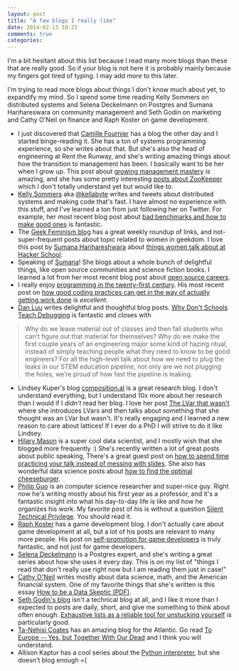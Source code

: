 ```yaml
---
layout: post
title: "A few blogs I really like"
date: 2014-02-13 10:21
comments: true
categories: 
---
```


I'm a bit hesitant about this list because I read many more blogs than
these that are really good. So if your blog is not here it is probably
mainly because my fingers got tired of typing. I may add more to this
later.

I'm trying to read more blogs about things I don't know much about
yet, to expandify my mind. So I spend some time reading Kelly Sommers
on distributed systems and Selena Deckelmann on Postgres and Sumana
Harihareswara on community management and Seth Godin on marketing and
Cathy O'Neil on finance and Raph Koster on game development.

<!-- more -->

* I just discovered that
  [Camille Fournier](http://whilefalse.blogspot.ca/) has a blog the
  other day and I started binge-reading it. She has a ton of systems
  programming experience, so she writes about that. But she's also the
  head of engineering at Rent the Runway, and she's writing amazing
  things about how the transition to management has been. I basically
  want to be her when I grow up. This post about
  [growing management mastery](http://whilefalse.blogspot.ca/2013/12/2013-constant-introspection-of.html)
  is amazing, and she has some pretty interesting
  [posts about ZooKeeper](http://whilefalse.blogspot.ca/2012/12/building-global-highly-available.html)
  which I don't totally understand yet but would like to.
* [Kelly Sommers](http://kellabyte.com/) aka
  [@kellabyte](https://twitter.com/kellabyte) writes and tweets about
  distributed systems and making code that's fast. I have almost no
  experience with this stuff, and I've learned a ton from just
  following her on Twitter. For example, her most recent blog post
  about
  [bad benchmarks and how to make good ones](http://kellabyte.com/2014/02/12/create-benchmarks-and-results-that-have-value/)
  is fantastic.
* The [Geek Feminism blog](http://geekfeminism.org/) has a great
  weekly roundup of links, and not-super-frequent posts about topic
  related to women in geekdom. I love this post by
  [Sumana Harihareshwara](http://www.harihareswara.net/) about
  [things women talk about at Hacker School](http://geekfeminism.org/2013/12/12/hacker-school-bechdel-test/).
* Speaking of [Sumana](http://www.harihareswara.net/)! She blogs about
  a whole bunch of delightful things, like open source communities and
  science fiction books. I learned a lot from her most recent blog
  post about
  [open source careers](http://www.harihareswara.net/sumana/2014/02/09/0).
* I really enjoy
  [programming in the twenty-first century](http://prog21.dadgum.com/).
  His most recent post on
  [how good coding practices can get in the way of actually getting work done](http://prog21.dadgum.com/190.html)
  is *excellent*.
* [Dan Luu](http://danluu.com/) writes delightful and thoughtful blog
posts.
[Why Don't Schools Teach Debugging](http://danluu.com/teach-debugging/)
is fantastic and closes with
> Why do we leave material out of classes and then fail students who
can’t figure out that material for themselves? Why do we make the
first couple years of an engineering major some kind of hazing ritual,
instead of simply teaching people what they need to know to be good
engineers? For all the high-level talk about how we need to plug the
leaks in our STEM education pipeline, not only are we not plugging the
holes, we’re proud of how fast the pipeline is leaking.
* Lindsey Kuper's blog [composition.al](http://composition.al/) is a
  great research blog. I don't understand everything, but I understand
  10x more about her research than I would if I *didn't* read her
  blog. I love her post
  [The LVar that wasn't](http://composition.al/blog/2013/12/24/the-lvar-that-wasnt/)
  where she introduces LVars and then talks about something that she
  thought was an LVar but wasn't. It's really engaging and I learned a
  new reason to care about lattices! If I ever do a PhD I will strive
  to do it like Lindsey.
* [Hilary Mason](http://www.hilarymason.com/) is a super cool data
  scientist, and I mostly wish that she blogged more frequently :)
  She's recently written a lot of great posts about public speaking,
  There's a great guest post on
  [how to spend time practicing your talk instead of messing with slides](http://www.hilarymason.com/speaking/speaking-spend-at-least-13-of-the-time-practicing-the-talk/).
  She also has wonderful data science posts about
  [how to find the optimal cheeseburger](http://www.hilarymason.com/presentations-2/in-search-of-the-optimal-cheeseburger/).
* [Philip Guo](http://pgbovine.net/) is an computer science researcher
  and super-nice guy. Right now he's writing mostly about his first
  year as a professor, and it's a fantastic insight into what his
  day-to-day life is like and how he organizes his work. My favorite
  post of his is without a question
  [Silent Technical Privilege](http://www.pgbovine.net/tech-privilege.htm).
  You should read it.
* [Raph Koster](http://www.raphkoster.com) has a game development
  blog. I don't actually care about game development at all, but a lot
  of his posts are relevant to many more people. His post on
  [self-promotion for game developers](http://www.raphkoster.com/2014/01/02/self-promotion-for-game-developers/)
  is truly fantastic, and not just for game developers.
* [Selena Deckelmann](http://www.chesnok.com/daily/) is a Postgres
  expert, and she's writing a great series about how she uses it every
  day. This is on my list of "things I read that don't really use
  right now but I am reading them just in case!"
* [Cathy O'Neil](http://mathbabe.org/) writes mostly about data
  science, math, and the American financial system. One of my favorite
  things that she's written is this essay
  [How to be a Data Skeptic (PDF)](http://cdn.oreillystatic.com/oreilly/radarreport/0636920032328/On_Being_a_Data_Skeptic.pdf).
* [Seth Godin's blog](http://sethgodin.typepad.com/seths_blog/) isn't
  a technical blog at all, and I like it more than I expected to
  posts are daily, short, and give me something to think about often
  enough.
  [Exhaustive lists as a reliable tool for unstucking yourself](http://sethgodin.typepad.com/seths_blog/2014/02/exhaustive-lists-as-a-reliable-tool-for-unstucking-yourself.html)
  is particularly good.
* [Ta-Nehisi Coates](http://www.theatlantic.com/ta-nehisi-coates/) has
  an amazing blog for the Atlantic. Go read
  [To Europe -- Yes, but Together With Our Dead](http://www.theatlantic.com/international/archive/2014/01/to-europe-yes-but-together-with-our-dead/283358/)
  and I think you will understand.
* Allison Kaptur has a cool series about the
  [Python interpreter](http://akaptur.github.io/), but she doesn't
  blog enough =(
